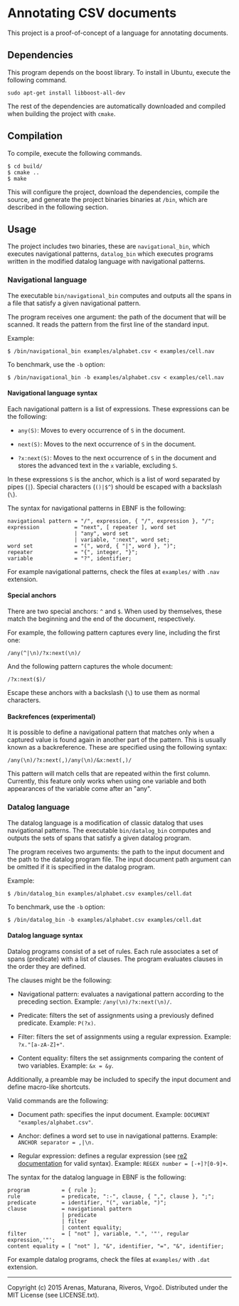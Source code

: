 # Annotating CSV documents

This project is a proof-of-concept of a language for annotating documents.

## Dependencies

This program depends on the boost library. To install in Ubuntu, execute the
following command.

    sudo apt-get install libboost-all-dev

The rest of the dependencies are automatically downloaded and compiled when
building the project with `cmake`.

## Compilation

To compile, execute the following commands.

    $ cd build/
    $ cmake ..
    $ make

This will configure the project, download the dependencies, compile the source,
and generate the project binaries binaries at `/bin`, which are described in the
following section.

## Usage

The project includes two binaries, these are `navigational_bin`, which executes
navigational patterns, `datalog_bin` which executes programs written in the
modified datalog language with navigational patterns.

### Navigational language

The executable `bin/navigational_bin` computes and outputs all the spans in a
file that satisfy a given navigational pattern.

The program receives one argument: the path of the document that will be
scanned. It reads the pattern from the first line of the standard input.

Example:

    $ /bin/navigational_bin examples/alphabet.csv < examples/cell.nav

To benchmark, use the `-b` option:

    $ /bin/navigational_bin -b examples/alphabet.csv < examples/cell.nav

#### Navigational language syntax

Each navigational pattern is a list of expressions. These expressions can be
the following:

*   `any(S)`: Moves to every occurrence of `S` in the document.

*   `next(S)`: Moves to the next occurrence of `S` in the document.

*   `?x:next(S)`: Moves to the next occurrence of `S` in the document and stores
    the advanced text in the `x` variable, excluding `S`.

In these expressions `S` is the anchor, which is a list of word separated by
pipes (`|`). Special characters (`()|$^`) should be escaped with a backslash
(`\`).

The syntax for navigational patterns in EBNF is the following:

    navigational pattern = "/", expression, { "/", expression }, "/";
    expression           = "next", [ repeater ], word set
                         | "any", word set
                         | variable, ":next", word set;
    word set             = "(", word, { "|", word }, ")";
    repeater             = "{", integer, "}";
    variable             = "?", identifier;

For example navigational patterns, check the files at `examples/` with `.nav`
extension.

#### Special anchors

There are two special anchors: `^` and `$`. When used by themselves, these match
the beginning and the end of the document, respectively.

For example, the following pattern captures every line, including the first
one:

    /any(^|\n)/?x:next(\n)/

And the following pattern captures the whole document:

    /?x:next($)/

Escape these anchors with a backslash (`\`) to use them as normal characters.

#### Backrefences (experimental)

It is possible to define a navigational pattern that matches only when a
captured value is found again in another part of the pattern. This is usually
known as a backreference. These are specified using the following syntax:

    /any(\n)/?x:next(,)/any(\n)/&x:next(,)/

This pattern will match cells that are repeated within the first column.
Currently, this feature only works when using one variable and both appearances
of the variable come after an "any".

### Datalog language

The datalog language is a modification of classic datalog that uses navigational
patterns. The executable `bin/datalog_bin` computes and outputs the sets of
spans that satisfy a given datalog program.

The program receives two arguments: the path to the input document and the path
to the datalog program file. The input document path argument can be omitted if
it is specified in the datalog program.

Example:

    $ /bin/datalog_bin examples/alphabet.csv examples/cell.dat

To benchmark, use the `-b` option:

    $ /bin/datalog_bin -b examples/alphabet.csv examples/cell.dat

#### Datalog language syntax

Datalog programs consist of a set of rules. Each rule associates a set of spans
(predicate) with a list of clauses. The program evaluates clauses in the order
they are defined.

The clauses might be the following:

*   Navigational pattern: evaluates a navigational pattern according to the
    preceding section. Example: `/any(\n)/?x:next(\n)/`.

*   Predicate: filters the set of assignments using a previously defined
    predicate. Example: `P(?x)`.

*   Filter: filters the set of assignments using a regular expression.
    Example: `?x."[a-zA-Z]+"`.

*   Content equality: filters the set assignments comparing the content of two
    variables. Example: `&x = &y`.

Additionally, a preamble may be included to specify the input document and
define macro-like shortcuts.

Valid commands are the following:

*   Document path: specifies the input document. Example: `DOCUMENT
    "examples/alphabet.csv"`.

*   Anchor: defines a word set to use in navigational patterns. Example:
    `ANCHOR separator = ,|\n.`

*   Regular expression: defines a regular expression (see [re2 documentation][1]
    for valid syntax). Example: `REGEX number = [-+]?[0-9]+`.

The syntax for the datalog language in EBNF is the following:

    program          = { rule };
    rule             = predicate, ":-", clause, { ",", clause }, ";";
    predicate        = identifier, "(", variable, ")";
    clause           = navigational pattern
                     | predicate
                     | filter
                     | content equality;
    filter           = [ "not" ], variable, ".", '"', regular expression,'"';
    content equality = [ "not" ], "&", identifier, "=", "&", identifier;

For example datalog programs, check the files at `examples/` with `.dat`
extension.

---

Copyright (c) 2015 Arenas, Maturana, Riveros, Vrgoč.
Distributed under the MIT License (see LICENSE.txt).

[1]: https://github.com/google/re2/wiki/Syntax
